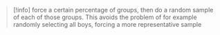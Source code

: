 > [!info] force a certain percentage of groups, then do a random sample of each of those groups. This avoids the problem of for example randomly selecting all boys, forcing a more representative sample

